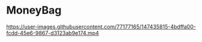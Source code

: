 # MoneyBag



https://user-images.githubusercontent.com/77177165/147435815-4bdffa00-fcdd-45e6-9867-d3123ab9e174.mp4


